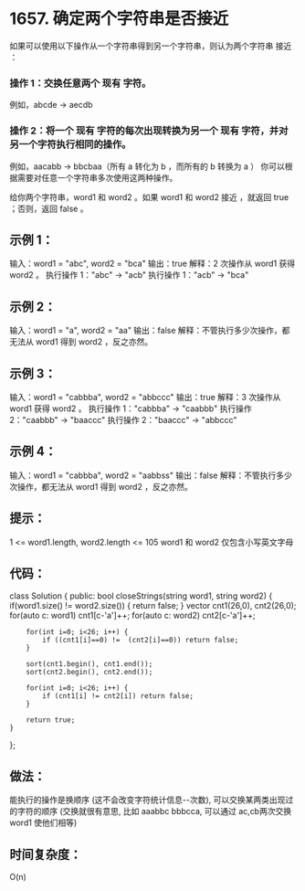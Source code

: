 # 1657. 确定两个字符串是否接近

如果可以使用以下操作从一个字符串得到另一个字符串，则认为两个字符串 接近 ：

### 操作 1：交换任意两个 现有 字符。
例如，abcde -> aecdb
### 操作 2：将一个 现有 字符的每次出现转换为另一个 现有 字符，并对另一个字符执行相同的操作。
例如，aacabb -> bbcbaa（所有 a 转化为 b ，而所有的 b 转换为 a ）
你可以根据需要对任意一个字符串多次使用这两种操作。

给你两个字符串，word1 和 word2 。如果 word1 和 word2 接近 ，就返回 true ；否则，返回 false 。

 

## 示例 1：

输入：word1 = "abc", word2 = "bca"
输出：true
解释：2 次操作从 word1 获得 word2 。
执行操作 1："abc" -> "acb"
执行操作 1："acb" -> "bca"
## 示例 2：

输入：word1 = "a", word2 = "aa"
输出：false
解释：不管执行多少次操作，都无法从 word1 得到 word2 ，反之亦然。
## 示例 3：

输入：word1 = "cabbba", word2 = "abbccc"
输出：true
解释：3 次操作从 word1 获得 word2 。
执行操作 1："cabbba" -> "caabbb"
执行操作 2："caabbb" -> "baaccc"
执行操作 2："baaccc" -> "abbccc"
## 示例 4：

输入：word1 = "cabbba", word2 = "aabbss"
输出：false
解释：不管执行多少次操作，都无法从 word1 得到 word2 ，反之亦然。
 

## 提示：

1 <= word1.length, word2.length <= 105
word1 和 word2 仅包含小写英文字母

## 代码：
class Solution {
public:
    bool closeStrings(string word1, string word2) {
        if(word1.size() != word2.size()) {
            return false;
        }
        vector<int> cnt1(26,0), cnt2(26,0);
        for(auto c: word1) cnt1[c-'a']++;
        for(auto c: word2) cnt2[c-'a']++;

        for(int i=0; i<26; i++) {
            if ((cnt1[i]==0) !=  (cnt2[i]==0)) return false;
        }

        sort(cnt1.begin(), cnt1.end());
        sort(cnt2.begin(), cnt2.end());

        for(int i=0; i<26; i++) {
            if (cnt1[i] != cnt2[i]) return false;
        }

        return true;
    }
};

## 做法：
能执行的操作是换顺序 (这不会改变字符统计信息--次数), 可以交换某两类出现过的字符的顺序 (交换就很有意思, 比如 aaabbc bbbcca, 可以通过 ac,cb两次交换 word1 使他们相等)


## 时间复杂度：
O(n)
